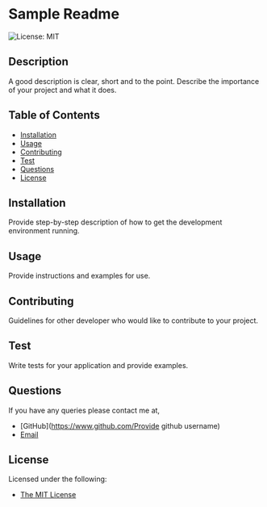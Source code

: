 
  # Sample Readme
  ![License: MIT](https://img.shields.io/badge/License-MIT-yellow.svg)

  ## Description
  A good description is clear, short and to the point. Describe the importance of your project and what it does.

  ## Table of Contents
  * [Installation](#installation)
  * [Usage](#usage)
  * [Contributing](#contributing)
  * [Test](#test)
  * [Questions](#questions)
  * [License](#license)

  ## Installation
  Provide step-by-step description of how to get the development environment running.

  ## Usage
  Provide instructions and examples for use.

  ## Contributing
  Guidelines for other developer who would like to contribute to your project.

  ## Test
  Write tests for your application and provide examples.

  ## Questions
  If you have any queries please contact me at,
  * [GitHub](https://www.github.com/Provide github username)
  * [Email](email@email.com)

  
  ## License
  Licensed under the following:
  * [The MIT License](https://opensource.org/licenses/MIT)
